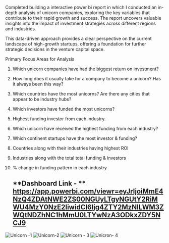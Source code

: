 Completed building a interactive power bi report in which I conducted an 
in-depth analysis of unicorn companies, exploring the key variables that contribute to their rapid growth and success.
The report uncovers valuable insights into the impact of investment strategies across different regions and industries.

This data-driven approach provides a clear perspective on the current landscape of high-growth startups, offering a foundation for further strategic decisions in the venture capital space.

Primary Focus Areas for Analysis
1. Which unicorn companies have had the biggest return on investment?
2. How long does it usually take for a company to become a unicorn? Has it always been this way?
3. Which countries have the most unicorns? Are there any cities that appear to be industry hubs?
4. Which investors have funded the most unicorns?
5. Highest funding investor from each industry.
6. Which unicorn have received the highest funding from each industry?
7. Which continent startups have the most investor & funding?
8. Countries along with their industries having highest ROI
9. Industries along with the total total funding & investors
10. % change in funding pattern in each industry

    ## **Dashboard Link - ** https://app.powerbi.com/viewr=eyJrIjoiMmE4NzQ4ZDAtNWE2ZS00NGUyLTgyNGUtY2RiMWU4MzY0NzE2IiwidCI6Ijg4ZTY2MzNlLWM3ZWQtNDZhNC1hMmU0LTYwNzA3ODkxZDY5NCJ9

![Unicorn -1](https://github.com/user-attachments/assets/c6ecde57-9b66-4bf3-8aee-feb4186dd683)
![Unicorn-2](https://github.com/user-attachments/assets/776cdc14-1853-4126-b4d3-f551a0d165cc)
![Unicorn - 3](https://github.com/user-attachments/assets/7ae056d0-a13d-4822-9ede-d2e732753d69)
![Unicron- 4](https://github.com/user-attachments/assets/c1ddfcc1-7ade-4821-9ecb-dde467a3f73f)
